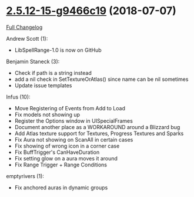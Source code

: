 # [2.5.12-15-g9466c19](https://github.com/WeakAuras/WeakAuras2/tree/9466c19eff42c309620b99bee5f60961db4b6979) (2018-07-07)

[Full Changelog](https://github.com/WeakAuras/WeakAuras2/compare/2.5.12...9466c19eff42c309620b99bee5f60961db4b6979)

Andrew Scott (1):

- LibSpellRange-1.0 is now on GitHub

Benjamin Staneck (3):

- Check if path is a string instead
- add a nil check in SetTextureOrAtlas() since name can be nil sometimes
- Update issue templates

Infus (10):

- Move Registering of Events from Add to Load
- Fix models not showing up
- Register the Options window in UISpecialFrames
- Document another place as a WORKAROUND around a Blizzard bug
- Add Atlas texture support for Textures, Progress Textures and Sparks
- Fix Aura not showing on ScanAll in certain cases
- Fix showing of wrong icon in a corner case
- Fix BuffTrigger's CanHaveDuration
- Fix setting glow on a aura moves it around
- Fix Range Trigger + Range Conditions

emptyrivers (1):

- Fix anchored auras in dynamic groups

